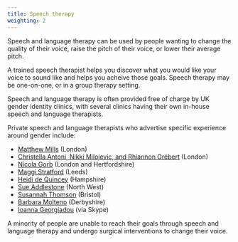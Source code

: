 ```yaml
---
title: Speech therapy
weighting: 2
---
```


Speech and language therapy can be used by people wanting to change the quality of their voice, raise the pitch of their voice, or lower their average pitch. 

A trained speech therapist helps you discover what you would like your voice to sound like and helps you acheive those goals. Speech therapy may be one-on-one, or in a group therapy setting.

Speech and language therapy is often provided free of charge by UK gender identity clinics, with several clinics having their own in-house speech and language therapists. 

Private speech and language therapists who advertise specific experience around gender include:

- [Matthew Mills](http://www.matthewmills.uk.com/) (London)
- [Christella Antoni, Nikki Milojevic, and Rhiannon Grébert](http://www.christellaantoni.co.uk/) (London)
- [Nicola Gorb](https://voicecommunicationclinic.com/) (London and Hertfordshire)
- [Maggi Stratford](https://www.maggistratford.com/) (Leeds)
- [Heidi de Quincey](http://www.heididequincey.co.uk/) (Hampshire)
- [Sue Addlestone](http://www.sueaddlestone.co.uk) (North West)
- [Susannah Thomson](http://southbristolvoicetherapy.co.uk) (Bristol)
- [Barbara Molteno](http://www.vocalisptp.co.uk) (Derbyshire)
- [Ioanna Georgiadou](https://www.transvoicetherapy.com) (via Skype)

A minority of people are unable to reach their goals through speech and language therapy and undergo surgical interventions to change their voice.